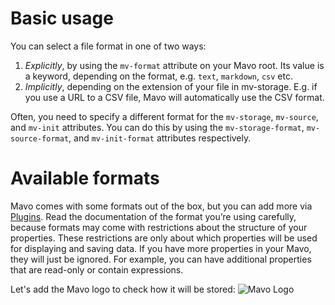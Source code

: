 # Basic usage

You can select a file format in one of two ways:

1. *Explicitly*, by using the `mv-format` attribute on your Mavo root. Its value is a keyword, depending on the format, e.g. `text`, `markdown`, `csv` etc.
2. *Implicitly*, depending on the extension of your file in mv-storage. E.g. if you use a URL to a CSV file, Mavo will automatically use the CSV format.

Often, you need to specify a different format for the `mv-storage`, `mv-source`, and `mv-init` attributes. You can do this by using the `mv-storage-format`, `mv-source-format`, and `mv-init-format` attributes respectively.

# Available formats

Mavo comes with some formats out of the box, but you can add more via [Plugins](https://plugins.mavo.io/?tag=Format). Read the documentation of the format you’re using carefully, because formats may come with restrictions about the structure of your properties. These restrictions are only about which properties will be used for displaying and saving data. If you have more properties in your Mavo, they will just be ignored. For example, you can have additional properties that are read-only or contain expressions.

Let's add the Mavo logo to check how it will be stored: ![Mavo Logo](https://mavo-powered-blog.netlify.app/posts/images/Mavo_logo.jpg)
